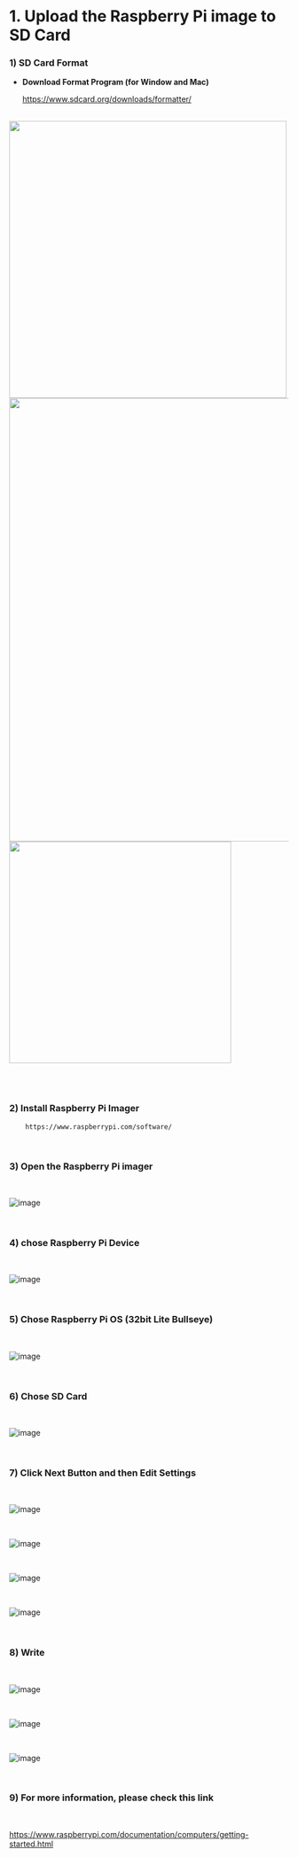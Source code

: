 # 1. Upload the Raspberry Pi image to SD Card

### 1) SD Card Format
  
-  **Download Format Program (for Window and Mac)**

   https://www.sdcard.org/downloads/formatter/

<br/>

<img src="https://github.com/user-attachments/assets/ae597e88-2d88-4e03-9a48-f9a8e278eb83"  width="500">

<br/>  

<img src="https://github.com/user-attachments/assets/2e7de94a-ed19-4117-8b05-72f53f65dcf1" width="800">

<br/>

<img src="https://github.com/user-attachments/assets/fc95b894-46af-4fef-96e7-bffe7f034f39"  width="400">

<br/><br/>

### 2) Install Raspberry Pi Imager 
     
        https://www.raspberrypi.com/software/

<br/>

### 3) Open the Raspberry Pi imager

<br/>

![image](https://github.com/user-attachments/assets/d6adaf82-cb23-4591-a327-02b50e31c1f0)

<br/>

### 4) chose Raspberry Pi Device 

<br/>

![image](https://github.com/user-attachments/assets/b246d343-347b-4cc3-a6ef-47d7405ee8ee)

<br/>

### 5) Chose Raspberry Pi OS  (32bit Lite Bullseye)

<br/>

![image](https://github.com/user-attachments/assets/f1281366-08a0-4369-b96a-878e51597191)

<br/>

### 6) Chose SD Card
<br/>

![image](https://github.com/user-attachments/assets/c6fc4541-b942-458b-849f-fecb9c68d80a)

<br/>

### 7) Click Next Button and then Edit Settings
<br/>

![image](https://github.com/user-attachments/assets/ce82bddf-c6f1-46c3-b6b0-94cb20308ad9)

<br/>

![image](https://github.com/user-attachments/assets/c5f6abee-a97a-48ff-8911-501568b37132)

<br/>

![image](https://github.com/user-attachments/assets/6e7acfbd-59b5-4a4b-93e9-087103e202da)

<br/>

![image](https://github.com/user-attachments/assets/caabdb49-396c-409e-94b6-7b6ca63442b2)

<br/>

### 8) Write
<br/>

![image](https://github.com/user-attachments/assets/a032f216-b661-4ef1-b360-e21cd62a258d)

<br/>

![image](https://github.com/user-attachments/assets/9961da59-25d6-4a5b-85f3-0f2ed74acfc4)

<br/>

![image](https://github.com/user-attachments/assets/eaa06532-2ae4-4194-bfb0-6ba9fe1f47fb)

<br/>

### 9) For more information, please check this link
<br/>

https://www.raspberrypi.com/documentation/computers/getting-started.html

<br/>

















